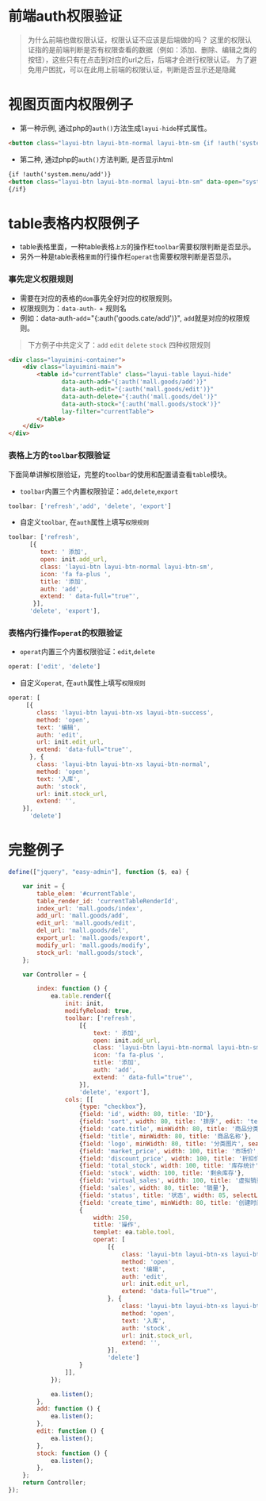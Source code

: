 # 前端auth权限验证

> 为什么前端也做权限认证，权限认证不应该是后端做的吗？
这里的权限认证指的是前端判断是否有权限查看的数据（例如：添加、删除、编辑之类的按钮），这些只有在点击到对应的url之后，后端才会进行权限认证。
为了避免用户困扰，可以在此用上前端的权限认证，判断是否显示还是隐藏

# 视图页面内权限例子

* 第一种示例, 通过php的`auth()`方法生成`layui-hide`样式属性。

```html
<button class="layui-btn layui-btn-normal layui-btn-sm {if !auth('system.menu/add')}layui-hide{/if}" data-open="system.menu/add" data-title="添加" data-full="true"><i class="fa fa-plus"></i> 添加</button>
```

* 第二种, 通过php的`auth()`方法判断, 是否显示html

```html
{if !auth('system.menu/add')}
<button class="layui-btn layui-btn-normal layui-btn-sm" data-open="system.menu/add" data-title="添加" data-full="true"><i class="fa fa-plus"></i> 添加</button>
{/if}
```

# table表格内权限例子

* table表格里面，一种table表格`上方`的操作栏`toolbar`需要权限判断是否显示。
* 另外一种是table表格`里面`的行操作栏`operat`也需要权限判断是否显示。

### 事先定义权限规则

* 需要在对应的表格的`dom`事先全好对应的权限规则。
* 权限规则为：`data-auth-` + 规则名
* 例如：data-auth-`add`="{:auth('goods.cate/add')}", `add`就是对应的权限规则。

> 下方例子中共定义了：`add` `edit` `delete` `stock` 四种权限规则

```html
<div class="layuimini-container">
    <div class="layuimini-main">
        <table id="currentTable" class="layui-table layui-hide"
               data-auth-add="{:auth('mall.goods/add')}"
               data-auth-edit="{:auth('mall.goods/edit')}"
               data-auth-delete="{:auth('mall.goods/del')}"
               data-auth-stock="{:auth('mall.goods/stock')}"
               lay-filter="currentTable">
        </table>
    </div>
</div>
```

### 表格上方的`toolbar`权限验证

下面简单讲解权限验证，完整的`toolbar`的使用和配置请查看`table`模块。

* `toolbar`内置三个内置权限验证：`add`,`delete`,`export`

```js
toolbar: ['refresh','add', 'delete', 'export']
```

* 自定义`toolbar`, 在`auth`属性上填写`权限规则`

```js
toolbar: ['refresh',
      [{
         text: ' 添加',
         open: init.add_url,
         class: 'layui-btn layui-btn-normal layui-btn-sm',
         icon: 'fa fa-plus ',
         title: '添加',
         auth: 'add',
         extend: ' data-full="true"',
       }],
      'delete', 'export'],
```

### 表格内行操作`operat`的权限验证

* `operat`内置三个内置权限验证：`edit`,`delete`

```js
operat: ['edit', 'delete']
```

* 自定义`operat`, 在`auth`属性上填写`权限规则`

```js
operat: [
     [{
        class: 'layui-btn layui-btn-xs layui-btn-success',
        method: 'open',
        text: '编辑',
        auth: 'edit',
        url: init.edit_url,
        extend: 'data-full="true"',
      }, {
        class: 'layui-btn layui-btn-xs layui-btn-normal',
        method: 'open',
        text: '入库',
        auth: 'stock',
        url: init.stock_url,
        extend: '',
    }],
      'delete']
```


# 完整例子

```js
define(["jquery", "easy-admin"], function ($, ea) {

    var init = {
        table_elem: '#currentTable',
        table_render_id: 'currentTableRenderId',
        index_url: 'mall.goods/index',
        add_url: 'mall.goods/add',
        edit_url: 'mall.goods/edit',
        del_url: 'mall.goods/del',
        export_url: 'mall.goods/export',
        modify_url: 'mall.goods/modify',
        stock_url: 'mall.goods/stock',
    };

    var Controller = {

        index: function () {
            ea.table.render({
                init: init,
                modifyReload: true,
                toolbar: ['refresh',
                    [{
                        text: ' 添加',
                        open: init.add_url,
                        class: 'layui-btn layui-btn-normal layui-btn-sm',
                        icon: 'fa fa-plus ',
                        title: '添加',
                        auth: 'add',
                        extend: ' data-full="true"',
                    }],
                    'delete', 'export'],
                cols: [[
                    {type: "checkbox"},
                    {field: 'id', width: 80, title: 'ID'},
                    {field: 'sort', width: 80, title: '排序', edit: 'text'},
                    {field: 'cate.title', minWidth: 80, title: '商品分类'},
                    {field: 'title', minWidth: 80, title: '商品名称'},
                    {field: 'logo', minWidth: 80, title: '分类图片', search: false, templet: ea.table.image},
                    {field: 'market_price', width: 100, title: '市场价', templet: ea.table.price},
                    {field: 'discount_price', width: 100, title: '折扣价', templet: ea.table.price},
                    {field: 'total_stock', width: 100, title: '库存统计'},
                    {field: 'stock', width: 100, title: '剩余库存'},
                    {field: 'virtual_sales', width: 100, title: '虚拟销量'},
                    {field: 'sales', width: 80, title: '销量'},
                    {field: 'status', title: '状态', width: 85, selectList: {0: '禁用', 1: '启用'}, templet: ea.table.switch},
                    {field: 'create_time', minWidth: 80, title: '创建时间', search: 'range'},
                    {
                        width: 250,
                        title: '操作',
                        templet: ea.table.tool,
                        operat: [
                            [{
                                class: 'layui-btn layui-btn-xs layui-btn-success',
                                method: 'open',
                                text: '编辑',
                                auth: 'edit',
                                url: init.edit_url,
                                extend: 'data-full="true"',
                            }, {
                                class: 'layui-btn layui-btn-xs layui-btn-normal',
                                method: 'open',
                                text: '入库',
                                auth: 'stock',
                                url: init.stock_url,
                                extend: '',
                            }],
                            'delete']
                    }
                ]],
            });

            ea.listen();
        },
        add: function () {
            ea.listen();
        },
        edit: function () {
            ea.listen();
        },
        stock: function () {
            ea.listen();
        },
    };
    return Controller;
});
```



